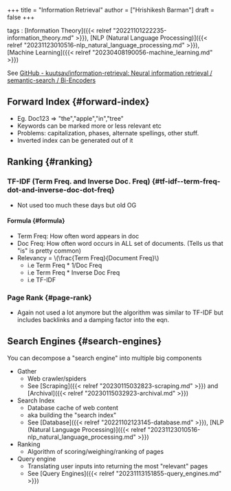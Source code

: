 +++
title = "Information Retrieval"
author = ["Hrishikesh Barman"]
draft = false
+++

tags
: [Information Theory]({{< relref "20221101222235-information_theory.md" >}}), [NLP (Natural Language Processing)]({{< relref "20231123010516-nlp_natural_language_processing.md" >}}), [Machine Learning]({{< relref "20230408190056-machine_learning.md" >}})


See [GitHub - kuutsav/information-retrieval: Neural information retrieval / semantic-search / Bi-Encoders](https://github.com/kuutsav/information-retrieval)


## Forward Index {#forward-index}

-   Eg. Doc123 =&gt; "the","apple","in","tree"
-   Keywords can be marked more or less relevant etc
-   Problems: capitalization, phases, alternate spellings, other stuff.
-   Inverted index can be generated out of it


## Ranking {#ranking}


### TF-IDF (Term Freq. and Inverse Doc. Freq) {#tf-idf--term-freq-dot-and-inverse-doc-dot-freq}

-   Not used too much these days but old OG


#### Formula {#formula}

-   Term Freq: How often word appears in doc
-   Doc Freq: How often word occurs in ALL set of documents. (Tells us that "is" is pretty common)
-   Relevancy =  \\(\frac{Term Freq}{Document Freq}\\)
    -   i.e Term Freq \* 1/Doc Freq
    -   i.e Term Freq \* Inverse Doc Freq
    -   i.e TF-IDF


### Page Rank {#page-rank}

-   Again not used a lot anymore but the algorithm was similar to TF-IDF but includes backlinks and a damping factor into the eqn.


## Search Engines {#search-engines}

You can decompose a "search engine" into multiple big components

-   Gather
    -   Web crawler/spiders
    -   See [Scraping]({{< relref "20230115032823-scraping.md" >}}) and [Archival]({{< relref "20230115032923-archival.md" >}})
-   Search Index
    -   Database cache of web content
    -   aka building the "search index"
    -   See [Database]({{< relref "20221102123145-database.md" >}}), [NLP (Natural Language Processing)]({{< relref "20231123010516-nlp_natural_language_processing.md" >}})
-   Ranking
    -   Algorithm of scoring/weighing/ranking of pages
-   Query engine
    -   Translating user inputs into returning the most "relevant" pages
    -   See [Query Engines]({{< relref "20231113151855-query_engines.md" >}})
